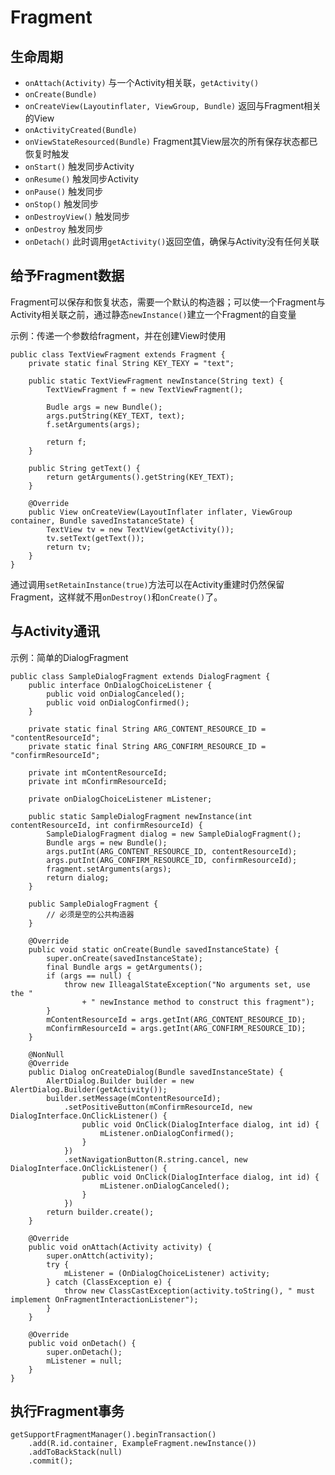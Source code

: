 # Fragment

## 生命周期

- `onAttach(Activity)` 与一个Activity相关联，`getActivity()`
- `onCreate(Bundle)`
- `onCreateView(Layoutinflater, ViewGroup, Bundle)` 返回与Fragment相关的View
- `onActivityCreated(Bundle)`
- `onViewStateResourced(Bundle)` Fragment其View层次的所有保存状态都已恢复时触发
- `onStart()` 触发同步Activity
- `onResume()` 触发同步Activity
- `onPause()` 触发同步
- `onStop()` 触发同步
- `onDestroyView()` 触发同步
- `onDestroy` 触发同步
- `onDetach()` 此时调用`getActivity()`返回空值，确保与Activity没有任何关联

## 给予Fragment数据

Fragment可以保存和恢复状态，需要一个默认的构造器；可以使一个Fragment与Activity相关联之前，通过静态`newInstance()`建立一个Fragment的自变量

示例：传递一个参数给fragment，并在创建View时使用

```
public class TextViewFragment extends Fragment {
    private static final String KEY_TEXY = "text";

    public static TextViewFragment newInstance(String text) {
        TextViewFragment f = new TextViewFragment();

        Budle args = new Bundle();
        args.putString(KEY_TEXT, text);
        f.setArguments(args);

        return f;
    }

    public String getText() {
        return getArguments().getString(KEY_TEXT);
    }

    @Override
    public View onCreateView(LayoutInflater inflater, ViewGroup container, Bundle savedInstatanceState) {
        TextView tv = new TextView(getActivity());
        tv.setText(getText());
        return tv;
    }
}
```

通过调用`setRetainInstance(true)`方法可以在Activity重建时仍然保留Fragment，这样就不用`onDestroy()`和`onCreate()`了。

## 与Activity通讯

示例：简单的DialogFragment

```
public class SampleDialogFragment extends DialogFragment {
    public interface OnDialogChoiceListener {
        public void onDialogCanceled();
        public void onDialogConfirmed();
    }

    private static final String ARG_CONTENT_RESOURCE_ID = "contentResourceId";
    private static final String ARG_CONFIRM_RESOURCE_ID = "confirmResourceId";

    private int mContentResourceId;
    private int mConfirmResourceId;

    private onDialogChoiceListener mListener;

    public static SampleDialogFragment newInstance(int contentResourceId, int confirmResourceId) {
        SampleDialogFragment dialog = new SampleDialogFragment();
        Bundle args = new Bundle();
        args.putInt(ARG_CONTENT_RESOURCE_ID, contentResourceId);
        args.putInt(ARG_CONFIRM_RESOURCE_ID, confirmResourceId);
        fragment.setArguments(args);
        return dialog;
    }

    public SampleDialogFragment {
        // 必须是空的公共构造器
    }

    @Override
    public void static onCreate(Bundle savedInstanceState) {
        super.onCreate(savedInstanceState);
        final Bundle args = getArguments();
        if (args == null) {
            throw new IlleagalStateException("No arguments set, use the "
                + " newInstance method to construct this fragment");
        }
        mContentResourceId = args.getInt(ARG_CONTENT_RESOURCE_ID);
        mConfirmResourceId = args.getInt(ARG_CONFIRM_RESOURCE_ID);
    }

    @NonNull
    @Override
    public Dialog onCreateDialog(Bundle savedInstanceState) {
        AlertDialog.Builder builder = new AlertDialog.Builder(getActivity());
        builder.setMessage(mContentResourceId);
            .setPositiveButton(mConfirmResourceId, new DialogInterface.OnClickListener() {
                public void OnClick(DialogInterface dialog, int id) {
                    mListener.onDialogConfirmed();
                }
            })
            .setNavigationButton(R.string.cancel, new DialogInterface.OnClickListener() {
                public void OnClick(DialogInterface dialog, int id) {
                    mListener.onDialogCanceled();
                }
            })
        return builder.create();
    }

    @Override
    public void onAttach(Activity activity) {
        super.onAttch(activity);
        try {
            mListener = (OnDialogChoiceListener) activity;
        } catch (ClassException e) {
            throw new ClassCastException(activity.toString(), " must implement OnFragmentInteractionListener");
        }
    }

    @Override
    public void onDetach() {
        super.onDetach();
        mListener = null;
    }
}
```

## 执行Fragment事务

```
getSupportFragmentManager().beginTransaction()
    .add(R.id.container, ExampleFragment.newInstance())
    .addToBackStack(null)
    .commit();
```
